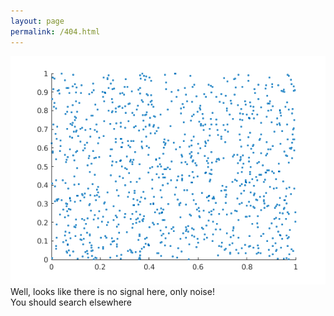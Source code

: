 ```yaml
---
layout: page
permalink: /404.html
---
```


![404](assets/images/404.png#center)
Well, looks like there is no signal here, only noise!   
You should search elsewhere